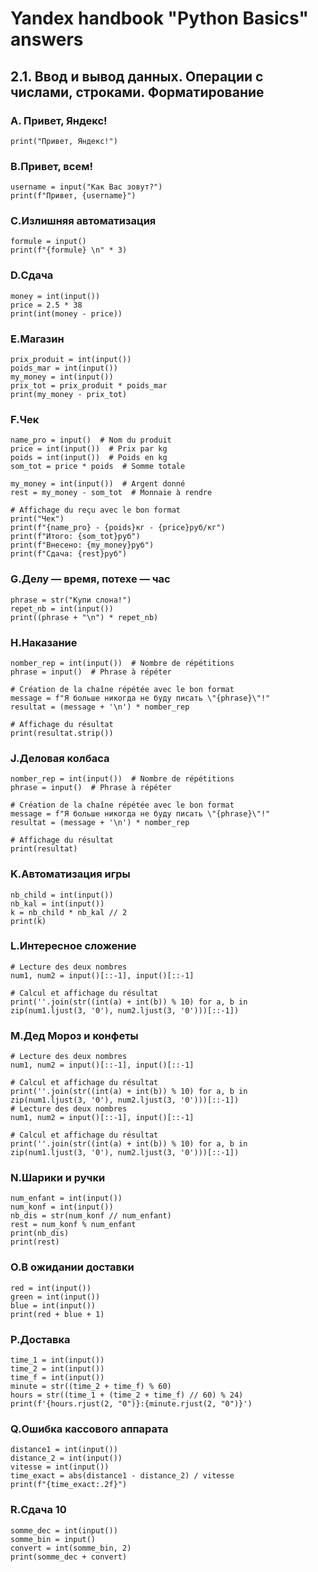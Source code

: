 # Yandex handbook "Python Basics" answers

## 2.1. Ввод и вывод данных. Операции с числами, строками. Форматирование

### A. Привет, Яндекс!
```
print("Привет, Яндекс!")
```

### B.Привет, всем!
```
username = input("Как Вас зовут?")
print(f"Привет, {username}")
```
### C.Излишняя автоматизация
```
formule = input()
print(f"{formule} \n" * 3)
```
### D.Сдача
```
money = int(input())
price = 2.5 * 38 
print(int(money - price))
```
### E.Магазин
```
prix_produit = int(input())
poids_mar = int(input())
my_money = int(input())
prix_tot = prix_produit * poids_mar
print(my_money - prix_tot)
```
### F.Чек
```
name_pro = input()  # Nom du produit
price = int(input())  # Prix par kg
poids = int(input())  # Poids en kg
som_tot = price * poids  # Somme totale

my_money = int(input())  # Argent donné
rest = my_money - som_tot  # Monnaie à rendre

# Affichage du reçu avec le bon format
print("Чек")
print(f"{name_pro} - {poids}кг - {price}руб/кг")
print(f"Итого: {som_tot}руб")
print(f"Внесено: {my_money}руб")
print(f"Сдача: {rest}руб")
```
### G.Делу — время, потехе — час
```
phrase = str("Купи слона!")
repet_nb = int(input())
print((phrase + "\n") * repet_nb)
```
### H.Наказание
```
nomber_rep = int(input())  # Nombre de répétitions
phrase = input()  # Phrase à répéter

# Création de la chaîne répétée avec le bon format
message = f"Я больше никогда не буду писать \"{phrase}\"!"
resultat = (message + '\n') * nomber_rep

# Affichage du résultat
print(resultat.strip())
```
### J.Деловая колбаса
```
nomber_rep = int(input())  # Nombre de répétitions
phrase = input()  # Phrase à répéter

# Création de la chaîne répétée avec le bon format
message = f"Я больше никогда не буду писать \"{phrase}\"!"
resultat = (message + '\n') * nomber_rep

# Affichage du résultat
print(resultat)
```
### K.Автоматизация игры
```
nb_child = int(input())
nb_kal = int(input())
k = nb_child * nb_kal // 2 
print(k)
```
### L.Интересное сложение
```
# Lecture des deux nombres
num1, num2 = input()[::-1], input()[::-1]

# Calcul et affichage du résultat
print(''.join(str((int(a) + int(b)) % 10) for a, b in zip(num1.ljust(3, '0'), num2.ljust(3, '0')))[::-1])
```
### M.Дед Мороз и конфеты
```
# Lecture des deux nombres
num1, num2 = input()[::-1], input()[::-1]

# Calcul et affichage du résultat
print(''.join(str((int(a) + int(b)) % 10) for a, b in zip(num1.ljust(3, '0'), num2.ljust(3, '0')))[::-1])
# Lecture des deux nombres
num1, num2 = input()[::-1], input()[::-1]

# Calcul et affichage du résultat
print(''.join(str((int(a) + int(b)) % 10) for a, b in zip(num1.ljust(3, '0'), num2.ljust(3, '0')))[::-1])

```
### N.Шарики и ручки
```
num_enfant = int(input())
num_konf = int(input())
nb_dis = str(num_konf // num_enfant)
rest = num_konf % num_enfant
print(nb_dis)
print(rest)
```
### O.В ожидании доставки
```
red = int(input())
green = int(input())
blue = int(input())
print(red + blue + 1)

```
### P.Доставка
```
time_1 = int(input())
time_2 = int(input())
time_f = int(input())
minute = str((time_2 + time_f) % 60)
hours = str((time_1 + (time_2 + time_f) // 60) % 24)
print(f'{hours.rjust(2, "0")}:{minute.rjust(2, "0")}')

```
### Q.Ошибка кассового аппарата
```
distance1 = int(input())
distance_2 = int(input())
vitesse = int(input())
time_exact = abs(distance1 - distance_2) / vitesse
print(f"{time_exact:.2f}")
```
### R.Сдача 10
```
somme_dec = int(input())
somme_bin = input()
convert = int(somme_bin, 2)
print(somme_dec + convert)
```





























